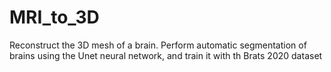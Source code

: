 # MRI_to_3D
Reconstruct the 3D mesh of a brain. Perform automatic segmentation of brains using the Unet neural network, and train it with th Brats 2020 dataset
